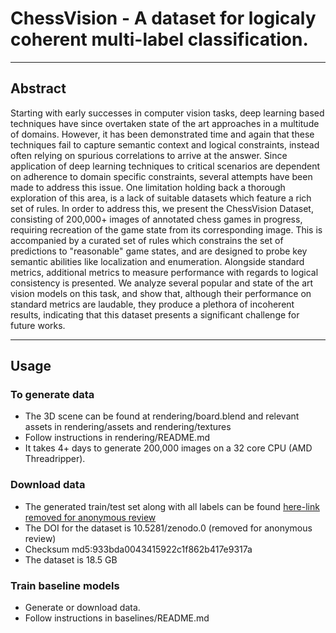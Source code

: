 # ChessVision - A dataset for logicaly coherent multi-label classification.
---
## Abstract

Starting with early successes in computer vision tasks, deep learning based techniques have since overtaken state of the art approaches in a multitude of domains. However, it has been demonstrated time and again that these techniques fail to capture semantic context and logical constraints, instead often relying on spurious correlations to arrive at the answer. Since application of deep learning techniques to critical scenarios are dependent on adherence to domain specific constraints, several attempts have been made to address this issue. One limitation holding back a thorough exploration of this area, is a lack of suitable datasets which feature a rich set of rules. In order to address this, we present the ChessVision Dataset, consisting of 200,000+ images of annotated chess games in progress, requiring recreation of the game state from its corresponding image. This is accompanied by a curated set of rules which constrains the set of predictions to "reasonable" game states, and are designed to probe key semantic abilities like localization and enumeration. Alongside standard metrics, additional metrics to measure performance with regards to logical consistency is presented. We analyze several popular and state of the art vision models on this task, and show that, although their performance on standard metrics are laudable, they produce a plethora of incoherent results, indicating that this dataset presents a significant challenge for future works.

---

## Usage

### To generate data
  - The 3D scene can be found at rendering/board.blend and relevant assets in rendering/assets and rendering/textures
  - Follow instructions in rendering/README.md
  - It takes 4+ days to generate 200,000 images on a 32 core CPU (AMD Threadripper).

### Download data
  - The generated train/test set along with all labels can be found [here-link removed for anonymous review](https://zenodo.org/record/#)
  - The DOI for the dataset is 10.5281/zenodo.0 (removed for anonymous review)
  - Checksum md5:933bda0043415922c1f862b417e9317a
  - The dataset is 18.5 GB

### Train baseline models
  - Generate or download data.
  - Follow instructions in baselines/README.md
